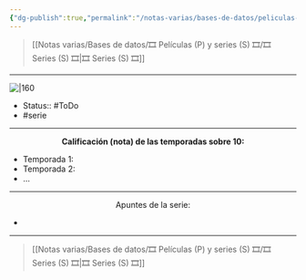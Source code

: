 ```yaml
---
{"dg-publish":true,"permalink":"/notas-varias/bases-de-datos/peliculas-p-y-series-s/s-solo-leveling/"}
---
```



> [[Notas varias/Bases de datos/🎞️ Películas (P) y series (S) 🎞️/🎞️ Series (S) 🎞️\|🎞️ Series (S) 🎞️]]

---

![|160](https://m.media-amazon.com/images/M/MV5BODJkZTM3MWYtOTkxNS00YWUxLTg5NjAtOTk4ZWM5MTBmMzAyXkEyXkFqcGdeQXVyMTUzMTg2ODkz._V1_SX300.jpg)

- Status:: #ToDo 
- #serie 

---

**<center>Calificación (nota) de las temporadas sobre 10:</center>**

- Temporada 1: 
- Temporada 2: 
- ...

---

<center>Apuntes de la serie:</center>

- 

---

> [[Notas varias/Bases de datos/🎞️ Películas (P) y series (S) 🎞️/🎞️ Series (S) 🎞️\|🎞️ Series (S) 🎞️]]